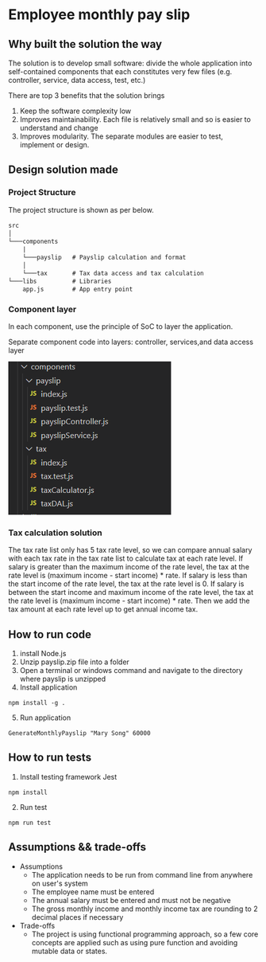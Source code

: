 # Employee monthly pay slip

## Why built the solution the way
The solution is to develop small software: divide the whole application into self-contained components that each constitutes very few files (e.g. controller, service, data access, test, etc.)  

There are top 3 benefits that the solution brings
1. Keep the software complexity low
2. Improves maintainability. Each file is relatively small and so is easier to understand and change
3. Improves modularity. The separate modules are easier to test, implement or design.

## Design solution made
### Project Structure
The project structure is shown as per below.

```
src
│
└───components     
	|
	└───payslip   # Payslip calculation and format 
	│
	└───tax       # Tax data access and tax calculation
└───libs		  # Libraries
   	app.js        # App entry point
```

### Component layer
In each component, use the principle of SoC to layer the application.

Separate component code into layers: controller, services,and data access layer  

![Component](component.png)

### Tax calculation solution
The tax rate list only has 5 tax rate level, so we can compare annual salary with each tax rate in the tax rate list to calculate tax at each rate level.
If salary is greater than the maximum income of the rate level, the tax at the rate level is (maximum income - start income) * rate.
If salary is less than the start income of the rate level, the tax at the rate level is 0.
If salary is between the start income and maximum income of the rate level, the tax at the rate level is (maximum income - start income) * rate.
Then we add the tax amount at each rate level up to get annual income tax.

## How to run code

1. install Node.js
2. Unzip payslip.zip file into a folder
3. Open a terminal or windows command and navigate to the directory where payslip is unzipped
4. Install application
```
npm install -g .
```
5. Run application

```
GenerateMonthlyPayslip "Mary Song" 60000
```

## How to run tests

1. Install testing framework Jest
```
npm install
```
2. Run test
```
npm run test
```

## Assumptions && trade-offs
  - Assumptions
     - The application needs to be run from command line from anywhere on user's system
     - The employee name must be entered
     - The annual salary must be entered and must not be negative
     - The gross monthly income and monthly income tax are rounding to 2 decimal places if necessary
 - Trade-offs
     - The project is using functional programming approach, so a few core concepts are applied such as using pure function and avoiding mutable data or states.